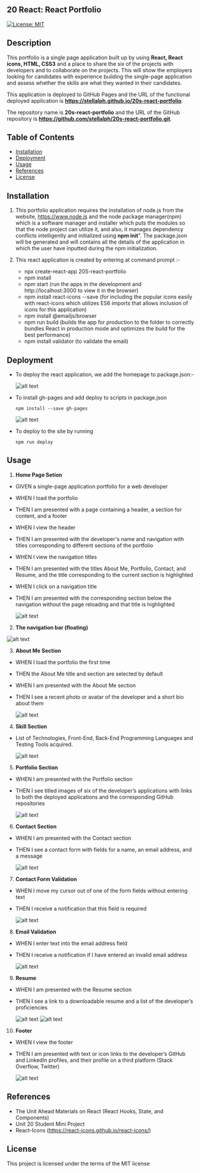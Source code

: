 ## 20 React: React Portfolio

[![License: MIT](https://img.shields.io/badge/License-MIT-yellow.svg)](https://opensource.org/licenses/MIT)

## Description

This portfolio is a single page application built up by using **React, React icons, HTML, CSS3** and a place to share the six of the projects with developers and to collaborate on the projects.
This will show the employers looking for candidates with experience building the single-page application and assess whether the skills are what they wanted in their candidates.

This application is deployed to GitHub Pages and the URL of the functional deployed application is **https://stellalph.github.io/20s-react-portfolio**.

The repository name is **20s-react-portfolio** and the URL of the GitHub repository is **https://github.com/stellalph/20s-react-portfolio.git**.

## Table of Contents

- [Installation](#installation)
- [Deployment](#deployment)
- [Usage](#usage)
- [References](#references)
- [License](#license)

## Installation

1.  This portfolio application requires the installation of node.js from the website, https://www.node.js and the node package manager(npm) which is a software manager and installer which puts the modules so that the node project can utilize it, and also, it manages dependency conflicts intelligently and initialized using **npm init**". The package.json will be generated and will contains all the details of the application in which the user have inputted during the npm initialization.

2.  This react application is created by entering at command prompt :-

    - npx create-react-app 20S-react-portfolio
    - npm install
    - npm start (run the apps in the development and http://localhost:3000 to view it in the browser)
    - npm install react-icons --save (for including the popular icons easily with react-icons which utilizes ES6 imports that allows inclusion of icons    for this application)
    - npm install @emailjs/browser
    - npm run build (builds the app for production to the folder to correctly bundles React in production mode and optimizes the build for the best performance)
    - npm install validator (to validate the email)
 
## Deployment

- To deploy the react application, we add the homepage to package.json:-

  ![alt text](./src/assets/img00.png)

- To install gh-pages and add deploy to scripts in package.json

  ```
  npm install --save gh-pages
  ```

  ![alt text](./src/assets/img02.png)

- To deploy to the site by running

  ```
  npm run deploy
  ```

## Usage

1.  **Home Page Setion**

- GIVEN a single-page application portfolio for a web developer
- WHEN I load the portfolio
- THEN I am presented with a page containing a header, a section for content, and a footer
- WHEN I view the header
- THEN I am presented with the developer's name and navigation with titles corresponding to different sections of the portfolio
- WHEN I view the navigation titles
- THEN I am presented with the titles About Me, Portfolio, Contact, and Resume, and the title corresponding to the current section is highlighted
- WHEN I click on a navigation title
- THEN I am presented with the corresponding section below the navigation without the page reloading and that title is highlighted

  ![alt text](./src/assets/img03.png)

2.  **The navigation bar (floating)**

  ![alt text](./src/assets/img13fnav.png)

3.  **About Me Section**

- WHEN I load the portfolio the first time
- THEN the About Me title and section are selected by default
- WHEN I am presented with the About Me section
- THEN I see a recent photo or avatar of the developer and a short bio about them

    ![alt text](./src/assets/img04.jpg)

4.  **Skill Section**

- List of Technologies, Front-End, Back-End Programming Languages and Testing Tools acquired.

  ![alt text](./src/assets/img05.png)

5.  **Portfolio Section**

- WHEN I am presented with the Portfolio section
- THEN I see titled images of six of the developer’s applications with links to both the deployed applications and the corresponding GitHub repositories

  ![alt text](./src/assets/img06.jpg)

6.  **Contact Section**

- WHEN I am presented with the Contact section
- THEN I see a contact form with fields for a name, an email address, and a message

  ![alt text](./src/assets/img10.png)

7.  **Contact Form Validation**

- WHEN I move my cursor out of one of the form fields without entering text
- THEN I receive a notification that this field is required

  ![alt text](./src/assets/img17.png)

8.  **Email Validation**

- WHEN I enter text into the email address field
- THEN I receive a notification if I have entered an invalid email address

  ![alt text](./src/assets/img16ve.png)

9.  **Resume**

- WHEN I am presented with the Resume section
- THEN I see a link to a downloadable resume and a list of the developer’s proficiencies

  ![alt text](./src/assets/img08.png)
  ![alt text](./src/assets/img09.jpg)

10. **Footer**

- WHEN I view the footer
- THEN I am presented with text or icon links to the developer’s GitHub and LinkedIn profiles, and their profile on a third platform (Stack Overflow, Twitter)

  ![alt text](./src/assets/img18.png)

## References

- The Unit Ahead Materials on React (React Hooks, State, and Components)
- Unit 20 Student Mini Project
- React-Icons (https://react-icons.github.io/react-icons/)

## License

This project is licensed under the terms of the MIT license
